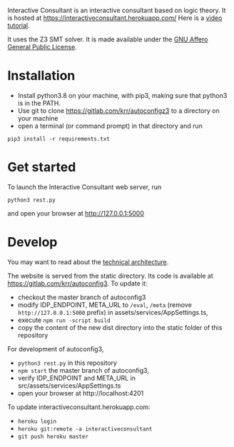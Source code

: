 Interactive Consultant is an interactive consultant based on logic theory. It is hosted at https://interactiveconsultant.herokuapp.com/
Here is a [video tutorial](https://drive.google.com/open?id=1hZswGXjEK_mIyQVK5NeRhusmWkRFUo90).

It uses the Z3 SMT solver.  It is made available under the [GNU Affero General Public License](https://www.gnu.org/licenses/agpl-3.0.en.html).  


# Installation
* Install python3.8 on your machine, with pip3, making sure that python3 is in the PATH.
* Use git to clone https://gitlab.com/krr/autoconfigz3 to a directory on your machine
* open a terminal (or command prompt) in that directory and run
~~~~
pip3 install -r requirements.txt
~~~~

# Get started
To launch the Interactive Consultant web server, run
~~~~
python3 rest.py
~~~~
and open your browser at http://127.0.0.1:5000

# Develop

You may want to read about the [technical architecture](https://docs.google.com/document/d/1i0oFnk_ITwm2zkF36MzN9ezgZJe0_a7H9Tm1x1V-lKA/edit?usp=sharing).

The website is served from the static directory.  Its code is available at https://gitlab.com/krr/autoconfig3.  To update it:

* checkout the master branch of autoconfig3
* modify IDP_ENDPOINT, META_URL to `/eval`, `/meta` (remove `http://127.0.0.1:5000` prefix) in assets/services/AppSettings.ts,
* execute `npm run -script build`
* copy the content of the new dist directory into the static folder of this repository

For development of autoconfig3,

* `python3 rest.py` in this repository
* `npm start` the master branch of autoconfig3,
* verify IDP_ENDPOINT and META_URL in src/assets/services/AppSettings.ts
* open your browser at http://localhost:4201

To update interactiveconsultant.herokuapp.com: 
* `heroku login`
* `heroku git:remote -a interactiveconsultant`
* `git push heroku master`
